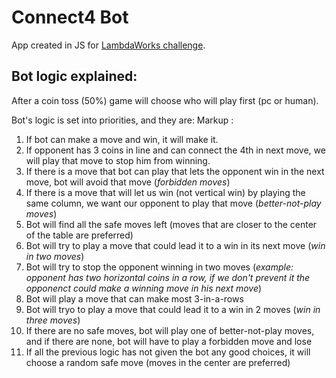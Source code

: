 
# Connect4 Bot

App created in JS for [LambdaWorks challenge](https://lambdaworks.io/challenge).

## Bot logic explained:
After a coin toss (50%) game will choose who will play first (pc or human).


Bot's logic is set into priorities, and they are:
Markup : 
1. If bot can make a move and win, it will make it.
2. If opponent has 3 coins in line and can connect the 4th in next move, we will play that move to stop him from winning.
3. If there is a move that bot can play that lets the opponent win in the next move, bot will avoid that move (*forbidden moves*)
4. If there is a move that will let us win (not vertical win) by playing the same column, we want our opponent to play that move (*better-not-play moves*)
5. Bot will find all the safe moves left (moves that are closer to the center of the table are preferred)
6. Bot will try to play a move that could lead it to a win in its next move (*win in two moves*)
7. Bot will try to stop the opponent winning in two moves (*example: opponent has two horizontal coins in a row, if we don't prevent it the opponenct could make a winning move in his next move*)
8. Bot will play a move that can make most 3-in-a-rows
9. Bot will tryo to play a move that could lead it to a win in 2 moves (*win in three moves*)
10. If there are no safe moves, bot will play one of better-not-play moves, and if there are none, bot will have to play a forbidden move and lose
11. If all the previous logic has not given the bot any good choices, it will choose a random safe move (moves in the center are preferred)
